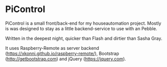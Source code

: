 # PiControl

PiControl is a small front/back-end for my houseautomation project. Mostly is was designed to stay as a little backend-service to use with an Pebble. 

Written in the deepest night, quicker than Flash and dirtier than Sasha Gray.

It uses Raspberry-Remote as server backend (https://xkonni.github.io/raspberry-remote/), Bootstrap (http://getbootstrap.com) and jQuery (https://jquery.com).



